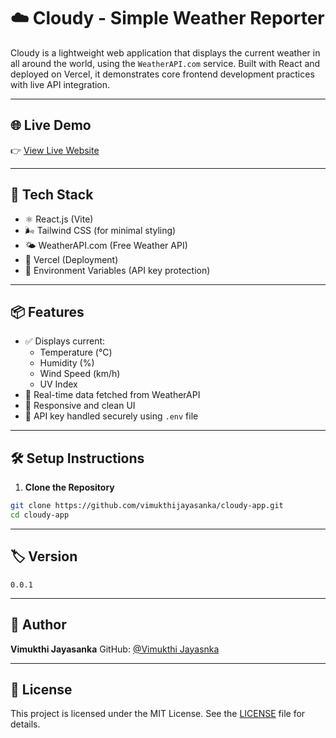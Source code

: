 # ☁️ Cloudy - Simple Weather Reporter

Cloudy is a lightweight web application that displays the current weather in all around the world, using the `WeatherAPI.com` service. Built with React and deployed on Vercel, it demonstrates core frontend development practices with live API integration.

---

## 🌐 Live Demo

👉 [View Live Website]()

---

## 🔧 Tech Stack

- ⚛️ React.js (Vite)
- 🌬️ Tailwind CSS (for minimal styling)
- 🌤️ WeatherAPI.com (Free Weather API)
- 🚀 Vercel (Deployment)
- 🔐 Environment Variables (API key protection)

---

## 📦 Features

- ✅ Displays current:
    - Temperature (°C)
    - Humidity (%)
    - Wind Speed (km/h)
    - UV Index
- 🔄 Real-time data fetched from WeatherAPI
- 📱 Responsive and clean UI
- 🔐 API key handled securely using `.env` file

---

## 🛠️ Setup Instructions

1. **Clone the Repository**

```bash
git clone https://github.com/vimukthijayasanka/cloudy-app.git
cd cloudy-app

```
---

## 🏷️ Version

```
0.0.1
```

---

## 👤 Author

**Vimukthi Jayasanka**
GitHub: [@Vimukthi Jayasnka](https://github.com/vimukthijayasanka)

---

## 📄 License

This project is licensed under the MIT License. See the [LICENSE](license.txt) file for details.

